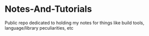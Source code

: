 Notes-And-Tutorials
===================

Public repo dedicated to holding my notes for things like build tools, language/library peculiarities, etc
